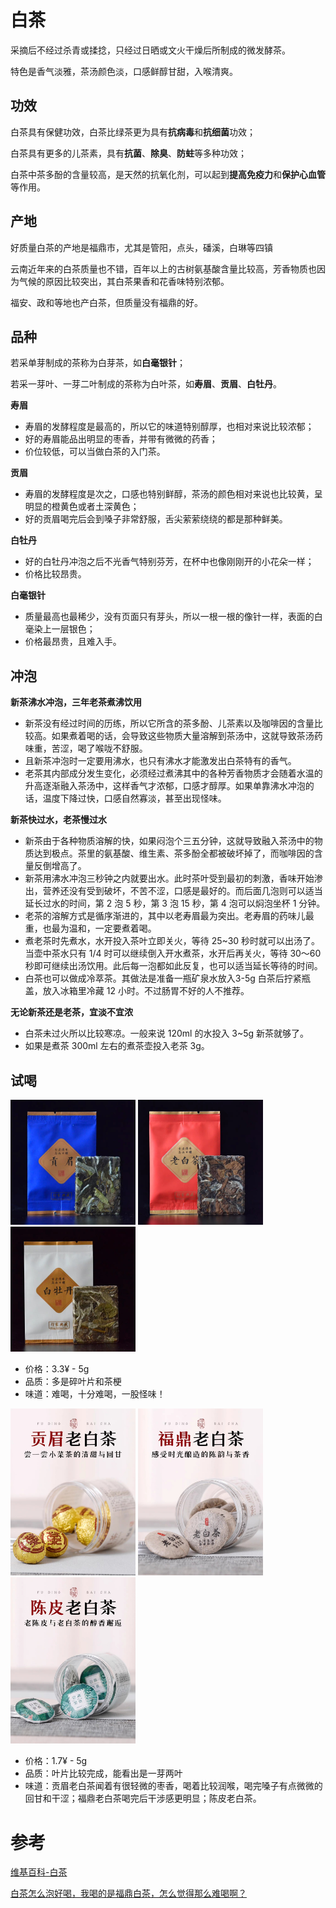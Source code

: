 # 白茶

采摘后不经过杀青或揉捻，只经过日晒或文火干燥后所制成的微发酵茶。

特色是香气淡雅，茶汤颜色淡，口感鲜醇甘甜，入喉清爽。



## 功效

白茶具有保健功效，白茶比绿茶更为具有**抗病毒**和**抗细菌**功效；

白茶具有更多的儿茶素，具有**抗菌**、**除臭**、**防蛀**等多种功效；

白茶中茶多酚的含量较高，是天然的抗氧化剂，可以起到**提高免疫力**和**保护心血管**等作用。



## 产地

好质量白茶的产地是福鼎市，尤其是管阳，点头，磻溪，白琳等四镇

云南近年来的白茶质量也不错，百年以上的古树氨基酸含量比较高，芳香物质也因为气候的原因比较突出，其白茶果香和花香味特别浓郁。

福安、政和等地也产白茶，但质量没有福鼎的好。



## 品种

若采单芽制成的茶称为白芽茶，如**白毫银针**；

若采一芽叶、一芽二叶制成的茶称为白叶茶，如**寿眉**、**贡眉**、**白牡丹**。



**寿眉**

+ 寿眉的发酵程度是最高的，所以它的味道特别醇厚，也相对来说比较浓郁；
+ 好的寿眉能品出明显的枣香，并带有微微的药香；
+ 价位较低，可以当做白茶的入门茶。



**贡眉**

+ 寿眉的发酵程度是次之，口感也特别鲜醇，茶汤的颜色相对来说也比较黄，呈明显的橙黄色或者土深黄色；
+ 好的贡眉喝完后会到嗓子非常舒服，舌尖萦萦绕绕的都是那种鲜美。



**白牡丹**

+ 好的白牡丹冲泡之后不光香气特别芬芳，在杯中也像刚刚开的小花朵一样；
+ 价格比较昂贵。



**白毫银针**

+ 质量最高也最稀少，没有页面只有芽头，所以一根一根的像针一样，表面的白毫染上一层银色；
+ 价格最昂贵，且难入手。



## 冲泡

**新茶沸水冲泡，三年老茶煮沸饮用**

+ 新茶没有经过时间的历练，所以它所含的茶多酚、儿茶素以及咖啡因的含量比较高。如果煮着喝的话，会导致这些物质大量溶解到茶汤中，这就导致茶汤药味重，苦涩，喝了喉咙不舒服。
+ 且新茶冲泡时一定要用沸水，也只有沸水才能激发出白茶特有的香气。
+ 老茶其内部成分发生变化，必须经过煮沸其中的各种芳香物质才会随着水温的升高逐渐融入茶汤中，这样香气才浓郁，口感才醇厚。如果单靠沸水冲泡的话，温度下降过快，口感自然寡淡，甚至出现怪味。

**新茶快过水，老茶慢过水**

+ 新茶由于各种物质溶解的快，如果闷泡个三五分钟，这就导致融入茶汤中的物质达到极点。茶里的氨基酸、维生素、茶多酚全都被破坏掉了，而咖啡因的含量反倒增高了。
+ 新茶用沸水冲泡三秒钟之内就要出水。此时茶叶受到最初的刺激，香味开始渗出，营养还没有受到破坏，不苦不涩，口感是最好的。而后面几泡则可以适当延长过水的时间，第 2 泡 5 秒，第 3 泡 15 秒，第 4 泡可以焖泡坐杯 1 分钟。
+ 老茶的溶解方式是循序渐进的，其中以老寿眉最为突出。老寿眉的药味儿最重，也最为温和，一定要煮着喝。
+ 煮老茶时先煮水，水开投入茶叶立即关火，等待 25~30 秒时就可以出汤了。当壶中茶水只有 1/4  时可以继续倒入开水煮茶，水开后再关火，等待 30～60 秒即可继续出汤饮用。此后每一泡都如此反复，也可以适当延长等待的时间。
+ 白茶也可以做成冷萃茶。其做法是准备一瓶矿泉水放入3-5g 白茶后拧紧瓶盖，放入冰箱里冷藏 12 小时。不过肠胃不好的人不推荐。

**无论新茶还是老茶，宜淡不宜浓**

+ 白茶未过火所以比较寒凉。一般来说 120ml 的水投入 3~5g 新茶就够了。
+ 如果是煮茶 300ml 左右的煮茶壶投入老茶 3g。



## 试喝

<left>
<img src="茗茶/贡眉.jpg" alt="贡眉" width=200 /> <img src="茗茶/老白茶.jpg" alt="老白茶" width=200 /> <img src="茗茶/白牡丹.jpg" alt="白牡丹" width=200 />
</left>

+ 价格：3.3¥ - 5g
+ 品质：多是碎叶片和茶梗
+ 味道：难喝，十分难喝，一股怪味！



<left>
<img src="茗茶/贡眉老白茶.jpg" alt="贡眉老白茶" width=200 /> <img src="茗茶/福鼎老白茶.jpg" alt="福鼎老白茶" width=200 /> <img src="茗茶/陈皮老白茶.jpg" alt="陈皮老白茶" width=200 />
</left>

+ 价格：1.7¥ - 5g
+ 品质：叶片比较完成，能看出是一芽两叶
+ 味道：贡眉老白茶闻着有很轻微的枣香，喝着比较润喉，喝完嗓子有点微微的回甘和干涩；福鼎老白茶喝完后干涉感更明显；陈皮老白茶。




# 参考

[维基百科-白茶](https://zh.wikipedia.org/wiki/%E7%99%BD%E8%8C%B6) 

[白茶怎么泡好喝，我喝的是福鼎白茶，怎么觉得那么难喝啊？](http://www.xieeo.com/shenghuo/2932.html) 
